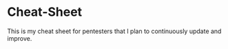 # Cheat-Sheet
This is my cheat sheet for pentesters that I plan to continuously update and improve. 
